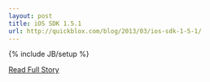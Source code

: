 ```yaml
---
layout: post
title: iOS SDK 1.5.1
url: http://quickblox.com/blog/2013/03/ios-sdk-1-5-1/
---
```

{% include JB/setup %}<p></p>
<p><a href="http://quickblox.com/blog/2013/03/ios-sdk-1-5-1/">Read Full Story</a></p>
